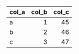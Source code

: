 |col_a | col_b| col_c|
|:-----|-----:|-----:|
|a     |     1|    45|
|b     |     2|    46|
|c     |     3|    47|
